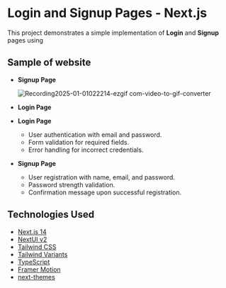 # Login and Signup Pages - Next.js  

This project demonstrates a simple implementation of **Login** and **Signup** pages using 
## Sample of website
- **Signup Page**

  ![Recording2025-01-01022214-ezgif com-video-to-gif-converter](https://github.com/user-attachments/assets/5f1995e3-6015-40f6-991f-03104d59912d)








- **Login Page**
  
  

- **Login Page**  
  - User authentication with email and password.  
  - Form validation for required fields.  
  - Error handling for incorrect credentials.  

- **Signup Page**  
  - User registration with name, email, and password.  
  - Password strength validation.  
  - Confirmation message upon successful registration.  


## Technologies Used

- [Next.js 14](https://nextjs.org/docs/getting-started)
- [NextUI v2](https://nextui.org/)
- [Tailwind CSS](https://tailwindcss.com/)
- [Tailwind Variants](https://tailwind-variants.org)
- [TypeScript](https://www.typescriptlang.org/)
- [Framer Motion](https://www.framer.com/motion/)
- [next-themes](https://github.com/pacocoursey/next-themes)





